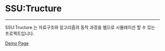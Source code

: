 # SSU:Tructure
----------
SSU:Tructure 는 자료구조와 알고리즘의 동작 과정을 웹으로 시뮬레이션 할 수 있는 프로젝트입니다.

[Demo Page](https://vvsos1.github.io/ssutructure/)